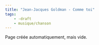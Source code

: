 ```yaml
---
title: "Jean-Jacques Goldman - Comme toi"
tags:
    - -draft
    - musique/chanson
---
```


Page créée automatiquement, mais vide.
